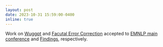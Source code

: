 ```yaml
---
layout: post
date: 2023-10-31 15:59:00-0400
inline: true
---
```


Work on [Wuggpt](https://aclanthology.org/2023.emnlp-main.401.pdf) and [Facutal Error Correction](https://aclanthology.org/2023.findings-emnlp.451.pdf) accepted to [EMNLP main conference](https://2023.emnlp.org/program/accepted_main_conference/) and [Findings](https://2023.emnlp.org/program/accepted_findings/), respectively.